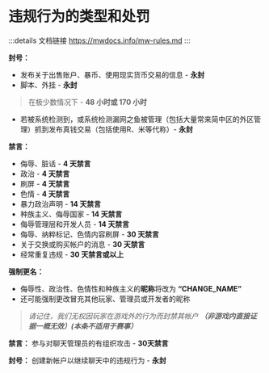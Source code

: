# 违规行为的类型和处罚

:::details 文档链接
https://mwdocs.info/mw-rules.md
:::

**封号：**

- 发布关于出售账户、暴币、使用现实货币交易的信息 - **永封**
- 脚本、外挂 - **永封**
>在极少数情况下 - **48 小时或 170 小时**
- 若被系统检测到，或系统检测漏网之鱼被管理（包括大量常来简中区的外区管理）抓到发布真钱交易（包括使用R、米等代称）- **永封**

**禁言：**

- 侮辱、脏话 - **4 天禁言**
- 政治 - **4 天禁言**
- 刷屏 - **4 天禁言**
- 色情 - **4 天禁言**
- 暴力政治声明 - **14 天禁言**
- 种族主义、侮辱国家 - **14 天禁言**
- 侮辱管理层和开发人员 - **14 天禁言**
- 侮辱、纳粹标记、色情内容刷屏 - **30 天禁言**
- 关于交换或购买帐户的消息 - **30 天禁言**
- 经常重复违规 - **30 天禁言或以上**

**强制更名：**

- 侮辱性、政治性、色情性和种族主义的**昵称**将改为 **“CHANGE_NAME”**
- 还可能强制更改冒充其他玩家、管理员或开发者的昵称

>*请记住，我们无权因玩家在游戏外的行为而封禁其帐户
>**（非游戏内直接证据一概无效）(本条不适用于赛事）***

**禁言：** 参与对聊天管理员的有组织攻击 - **30天禁言**

**封号：** 创建新帐户以继续聊天中的违规行为 - **永封**
